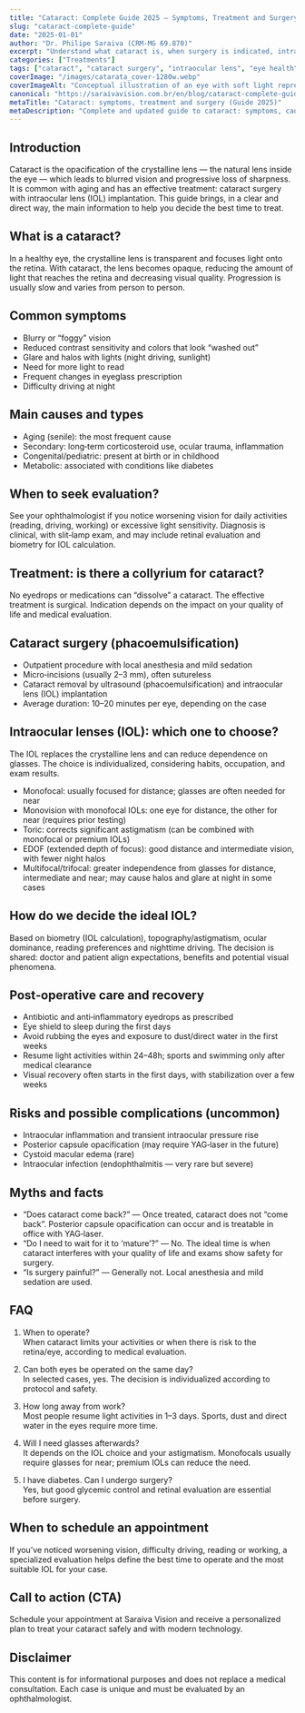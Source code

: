 ```yaml
---
title: "Cataract: Complete Guide 2025 — Symptoms, Treatment and Surgery"
slug: "cataract-complete-guide"
date: "2025-01-01"
author: "Dr. Philipe Saraiva (CRM‑MG 69.870)"
excerpt: "Understand what cataract is, when surgery is indicated, intraocular lens options, risks and recovery — a clear, practical guide for patients and families."
categories: ["Treatments"]
tags: ["cataract", "cataract surgery", "intraocular lens", "eye health", "seniors", "vision"]
coverImage: "/images/catarata_cover-1280w.webp"
coverImageAlt: "Conceptual illustration of an eye with soft light representing cataract"
canonical: "https://saraivavision.com.br/en/blog/cataract-complete-guide"
metaTitle: "Cataract: symptoms, treatment and surgery (Guide 2025)"
metaDescription: "Complete and updated guide to cataract: symptoms, causes, when to operate, intraocular lenses, risks and post‑op recovery."
---
```


Introduction
------------
Cataract is the opacification of the crystalline lens — the natural lens inside the eye — which leads to blurred vision and progressive loss of sharpness. It is common with aging and has an effective treatment: cataract surgery with intraocular lens (IOL) implantation. This guide brings, in a clear and direct way, the main information to help you decide the best time to treat.

What is a cataract?
-------------------
In a healthy eye, the crystalline lens is transparent and focuses light onto the retina. With cataract, the lens becomes opaque, reducing the amount of light that reaches the retina and decreasing visual quality. Progression is usually slow and varies from person to person.

Common symptoms
---------------
- Blurry or “foggy” vision
- Reduced contrast sensitivity and colors that look “washed out”
- Glare and halos with lights (night driving, sunlight)
- Need for more light to read
- Frequent changes in eyeglass prescription
- Difficulty driving at night

Main causes and types
---------------------
- Aging (senile): the most frequent cause
- Secondary: long‑term corticosteroid use, ocular trauma, inflammation
- Congenital/pediatric: present at birth or in childhood
- Metabolic: associated with conditions like diabetes

When to seek evaluation?
------------------------
See your ophthalmologist if you notice worsening vision for daily activities (reading, driving, working) or excessive light sensitivity. Diagnosis is clinical, with slit‑lamp exam, and may include retinal evaluation and biometry for IOL calculation.

Treatment: is there a collyrium for cataract?
---------------------------------------------
No eyedrops or medications can “dissolve” a cataract. The effective treatment is surgical. Indication depends on the impact on your quality of life and medical evaluation.

Cataract surgery (phacoemulsification)
--------------------------------------
- Outpatient procedure with local anesthesia and mild sedation
- Micro‑incisions (usually 2–3 mm), often sutureless
- Cataract removal by ultrasound (phacoemulsification) and intraocular lens (IOL) implantation
- Average duration: 10–20 minutes per eye, depending on the case

Intraocular lenses (IOL): which one to choose?
----------------------------------------------
The IOL replaces the crystalline lens and can reduce dependence on glasses. The choice is individualized, considering habits, occupation, and exam results.

- Monofocal: usually focused for distance; glasses are often needed for near
- Monovision with monofocal IOLs: one eye for distance, the other for near (requires prior testing)
- Toric: corrects significant astigmatism (can be combined with monofocal or premium IOLs)
- EDOF (extended depth of focus): good distance and intermediate vision, with fewer night halos
- Multifocal/trifocal: greater independence from glasses for distance, intermediate and near; may cause halos and glare at night in some cases

How do we decide the ideal IOL?
-------------------------------
Based on biometry (IOL calculation), topography/astigmatism, ocular dominance, reading preferences and nighttime driving. The decision is shared: doctor and patient align expectations, benefits and potential visual phenomena.

Post‑operative care and recovery
-------------------------------
- Antibiotic and anti‑inflammatory eyedrops as prescribed
- Eye shield to sleep during the first days
- Avoid rubbing the eyes and exposure to dust/direct water in the first weeks
- Resume light activities within 24–48h; sports and swimming only after medical clearance
- Visual recovery often starts in the first days, with stabilization over a few weeks

Risks and possible complications (uncommon)
-------------------------------------------
- Intraocular inflammation and transient intraocular pressure rise
- Posterior capsule opacification (may require YAG‑laser in the future)
- Cystoid macular edema (rare)
- Intraocular infection (endophthalmitis — very rare but severe)

Myths and facts
---------------
- “Does cataract come back?” — Once treated, cataract does not “come back”. Posterior capsule opacification can occur and is treatable in office with YAG‑laser.
- “Do I need to wait for it to ‘mature’?” — No. The ideal time is when cataract interferes with your quality of life and exams show safety for surgery.
- “Is surgery painful?” — Generally not. Local anesthesia and mild sedation are used.

FAQ
---
1) When to operate?  
When cataract limits your activities or when there is risk to the retina/eye, according to medical evaluation.

2) Can both eyes be operated on the same day?  
In selected cases, yes. The decision is individualized according to protocol and safety.

3) How long away from work?  
Most people resume light activities in 1–3 days. Sports, dust and direct water in the eyes require more time.

4) Will I need glasses afterwards?  
It depends on the IOL choice and your astigmatism. Monofocals usually require glasses for near; premium IOLs can reduce the need.

5) I have diabetes. Can I undergo surgery?  
Yes, but good glycemic control and retinal evaluation are essential before surgery.

When to schedule an appointment
-------------------------------
If you’ve noticed worsening vision, difficulty driving, reading or working, a specialized evaluation helps define the best time to operate and the most suitable IOL for your case.

Call to action (CTA)
--------------------
Schedule your appointment at Saraiva Vision and receive a personalized plan to treat your cataract safely and with modern technology.

Disclaimer
---------
This content is for informational purposes and does not replace a medical consultation. Each case is unique and must be evaluated by an ophthalmologist.


